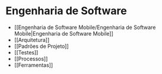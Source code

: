 # Engenharia de Software

- [[Engenharia de Software Mobile/Engenharia de Software Mobile|Engenharia de Software Mobile]]
- [[Arquitetura]]
- [[Padrões de Projeto]]
- [[Testes]]
- [[Processos]]
- [[Ferramentas]]
